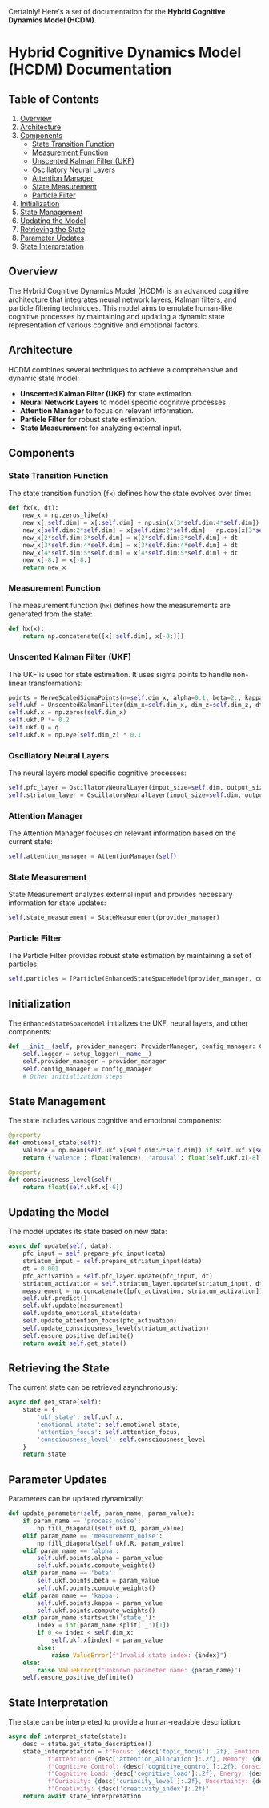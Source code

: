Certainly! Here's a set of documentation for the **Hybrid Cognitive Dynamics Model (HCDM)**.

# Hybrid Cognitive Dynamics Model (HCDM) Documentation

## Table of Contents
1. [Overview](#overview)
2. [Architecture](#architecture)
3. [Components](#components)
    - [State Transition Function](#state-transition-function)
    - [Measurement Function](#measurement-function)
    - [Unscented Kalman Filter (UKF)](#unscented-kalman-filter-ukf)
    - [Oscillatory Neural Layers](#oscillatory-neural-layers)
    - [Attention Manager](#attention-manager)
    - [State Measurement](#state-measurement)
    - [Particle Filter](#particle-filter)
4. [Initialization](#initialization)
5. [State Management](#state-management)
6. [Updating the Model](#updating-the-model)
7. [Retrieving the State](#retrieving-the-state)
8. [Parameter Updates](#parameter-updates)
9. [State Interpretation](#state-interpretation)

## Overview
The Hybrid Cognitive Dynamics Model (HCDM) is an advanced cognitive architecture that integrates neural network layers, Kalman filters, and particle filtering techniques. This model aims to emulate human-like cognitive processes by maintaining and updating a dynamic state representation of various cognitive and emotional factors.

## Architecture
HCDM combines several techniques to achieve a comprehensive and dynamic state model:
- **Unscented Kalman Filter (UKF)** for state estimation.
- **Neural Network Layers** to model specific cognitive processes.
- **Attention Manager** to focus on relevant information.
- **Particle Filter** for robust state estimation.
- **State Measurement** for analyzing external input.

## Components

### State Transition Function
The state transition function (`fx`) defines how the state evolves over time:
```python
def fx(x, dt):
    new_x = np.zeros_like(x)
    new_x[:self.dim] = x[:self.dim] + np.sin(x[3*self.dim:4*self.dim]) * dt
    new_x[self.dim:2*self.dim] = x[self.dim:2*self.dim] + np.cos(x[3*self.dim:4*self.dim]) * dt
    new_x[2*self.dim:3*self.dim] = x[2*self.dim:3*self.dim] + dt
    new_x[3*self.dim:4*self.dim] = x[3*self.dim:4*self.dim] + dt
    new_x[4*self.dim:5*self.dim] = x[4*self.dim:5*self.dim] + dt
    new_x[-8:] = x[-8:]
    return new_x
```

### Measurement Function
The measurement function (`hx`) defines how the measurements are generated from the state:
```python
def hx(x):
    return np.concatenate([x[:self.dim], x[-8:]])
```

### Unscented Kalman Filter (UKF)
The UKF is used for state estimation. It uses sigma points to handle non-linear transformations:
```python
points = MerweScaledSigmaPoints(n=self.dim_x, alpha=0.1, beta=2., kappa=-1)
self.ukf = UnscentedKalmanFilter(dim_x=self.dim_x, dim_z=self.dim_z, dt=self.update_interval, fx=fx, hx=hx, points=points)
self.ukf.x = np.zeros(self.dim_x)
self.ukf.P *= 0.2
self.ukf.Q = q
self.ukf.R = np.eye(self.dim_z) * 0.1
```

### Oscillatory Neural Layers
The neural layers model specific cognitive processes:
```python
self.pfc_layer = OscillatoryNeuralLayer(input_size=self.dim, output_size=self.dim, frequency=subsystem_config.get('pfc_frequency', 5))
self.striatum_layer = OscillatoryNeuralLayer(input_size=self.dim, output_size=2, frequency=subsystem_config.get('striatum_frequency', 40))
```

### Attention Manager
The Attention Manager focuses on relevant information based on the current state:
```python
self.attention_manager = AttentionManager(self)
```

### State Measurement
State Measurement analyzes external input and provides necessary information for state updates:
```python
self.state_measurement = StateMeasurement(provider_manager)
```

### Particle Filter
The Particle Filter provides robust state estimation by maintaining a set of particles:
```python
self.particles = [Particle(EnhancedStateSpaceModel(provider_manager, config_manager)) for _ in range(n_particles)]
```

## Initialization
The `EnhancedStateSpaceModel` initializes the UKF, neural layers, and other components:
```python
def __init__(self, provider_manager: ProviderManager, config_manager: ConfigManager):
    self.logger = setup_logger(__name__)
    self.provider_manager = provider_manager
    self.config_manager = config_manager  
    # Other initialization steps
```

## State Management
The state includes various cognitive and emotional components:
```python
@property
def emotional_state(self):
    valence = np.mean(self.ukf.x[self.dim:2*self.dim]) if self.ukf.x[self.dim:2*self.dim].size > 0 else 0.0
    return {'valence': float(valence), 'arousal': float(self.ukf.x[-8]), 'dominance': float(self.ukf.x[-7])}

@property
def consciousness_level(self):
    return float(self.ukf.x[-6])
```

## Updating the Model
The model updates its state based on new data:
```python
async def update(self, data):  
    pfc_input = self.prepare_pfc_input(data)
    striatum_input = self.prepare_striatum_input(data)
    dt = 0.001
    pfc_activation = self.pfc_layer.update(pfc_input, dt)
    striatum_activation = self.striatum_layer.update(striatum_input, dt)
    measurement = np.concatenate([pfc_activation, striatum_activation])
    self.ukf.predict()
    self.ukf.update(measurement)
    self.update_emotional_state(data)
    self.update_attention_focus(pfc_activation)
    self.update_consciousness_level(striatum_activation)
    self.ensure_positive_definite()
    return await self.get_state()
```

## Retrieving the State
The current state can be retrieved asynchronously:
```python
async def get_state(self):  
    state = {
        'ukf_state': self.ukf.x,
        'emotional_state': self.emotional_state,
        'attention_focus': self.attention_focus,
        'consciousness_level': self.consciousness_level
    }
    return state
```

## Parameter Updates
Parameters can be updated dynamically:
```python
def update_parameter(self, param_name, param_value): 
    if param_name == 'process_noise':
        np.fill_diagonal(self.ukf.Q, param_value)
    elif param_name == 'measurement_noise':
        np.fill_diagonal(self.ukf.R, param_value)
    elif param_name == 'alpha':
        self.ukf.points.alpha = param_value
        self.ukf.points.compute_weights()
    elif param_name == 'beta':
        self.ukf.points.beta = param_value
        self.ukf.points.compute_weights()
    elif param_name == 'kappa':
        self.ukf.points.kappa = param_value
        self.ukf.points.compute_weights()
    elif param_name.startswith('state_'):
        index = int(param_name.split('_')[1])
        if 0 <= index < self.dim_x:
            self.ukf.x[index] = param_value
        else:
            raise ValueError(f"Invalid state index: {index}")
    else:
        raise ValueError(f"Unknown parameter name: {param_name}")
    self.ensure_positive_definite()
```

## State Interpretation
The state can be interpreted to provide a human-readable description:
```python
async def interpret_state(state):
    desc = state.get_state_description()
    state_interpretation = f"Focus: {desc['topic_focus']:.2f}, Emotion: (V:{desc['emotional_valence']:.2f}, A:{desc['emotional_arousal']:.2f}, D:{desc['emotional_dominance']:.2f}), " \
           f"Attention: {desc['attention_allocation']:.2f}, Memory: {desc['memory_activation']:.2f}, " \
           f"Cognitive Control: {desc['cognitive_control']:.2f}, Consciousness: {desc['consciousness_level']:.2f}, " \
           f"Cognitive Load: {desc['cognitive_load']:.2f}, Energy: {desc['mental_energy']:.2f}, " \
           f"Curiosity: {desc['curiosity_level']:.2f}, Uncertainty: {desc['uncertainty']:.2f}, " \
           f"Creativity: {desc['creativity_index']:.2f}"
    return await state_interpretation
```

